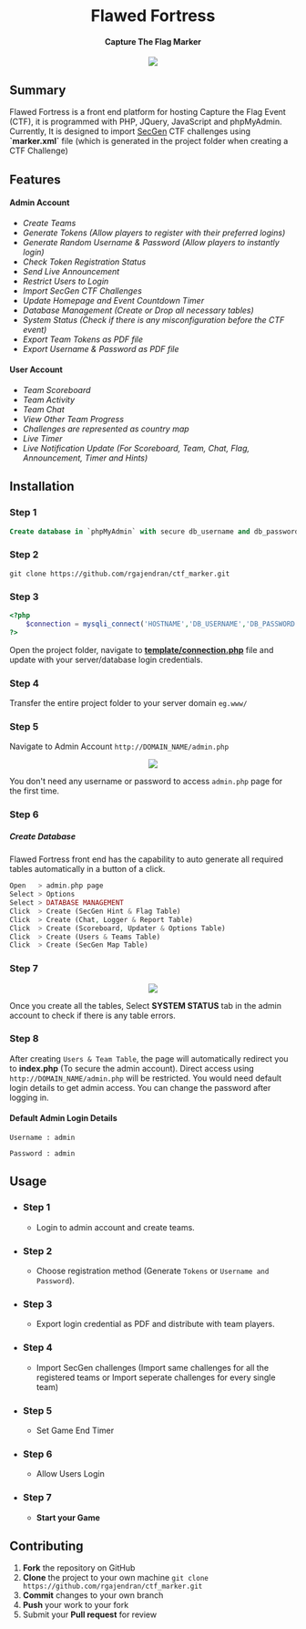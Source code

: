 <h1 align="center"> Flawed Fortress</h1>
<h4 align="center">Capture The Flag Marker</h4>
<p align="center">
<img align="center" src="https://cloud.githubusercontent.com/assets/12548071/25828874/ad225488-344a-11e7-84f1-2add49df6818.gif">
</p>
<h2>Summary</h2>
<p>Flawed Fortress is a front end platform for hosting Capture the Flag Event (CTF), it is programmed with PHP, JQuery, JavaScript and phpMyAdmin. Currently, It is designed to import <a href="https://github.com/cliffe/SecGen">SecGen</a> CTF challenges using <b>`marker.xml`</b> file (which is generated in the project folder when creating a CTF Challenge)</p>

<h2>Features</h2>

<h4>Admin Account</h4>

* <i>Create Teams</i>
* <i>Generate Tokens (Allow players to register with their preferred logins) </i>
* <i>Generate Random Username & Password (Allow players to instantly login)</i>
* <i>Check Token Registration Status</i>
* <i>Send Live Announcement</i>
* <i>Restrict Users to Login</i>
* <i>Import SecGen CTF Challenges</i>
* <i>Update Homepage and Event Countdown Timer</i>
* <i>Database Management (Create or Drop all necessary tables)</i>
* <i>System Status (Check if there is any misconfiguration before the CTF event)</i>
* <i>Export Team Tokens as PDF file</i>
* <i>Export Username & Password as PDF file</i>

<h4>User Account</h4>

* <i>Team Scoreboard</i>
* <i>Team Activity</i>
* <i>Team Chat</i>
* <i>View Other Team Progress</i>
* <i>Challenges are represented as country map</i>
* <i>Live Timer</i>
* <i>Live Notification Update (For Scoreboard, Team, Chat, Flag, Announcement, Timer and Hints)</i>

<h2>Installation</h2>

<h3>Step 1</h3>

```sql
Create database in `phpMyAdmin` with secure db_username and db_password
```

<h3>Step 2</h3>

```
git clone https://github.com/rgajendran/ctf_marker.git
```
<h3>Step 3</h3>

```php
<?php
    $connection = mysqli_connect('HOSTNAME','DB_USERNAME','DB_PASSWORD','DATABASE_NAME');
?>
```
<p>Open the project folder, navigate to <b><a href="https://github.com/rgajendran/ctf_marker/blob/master/template/connection.php">template/connection.php</a></b> file and update with your server/database login credentials.</p>

<h3>Step 4</h3>

Transfer the entire project folder to your server domain `eg.www/`

<h3>Step 5</h3>

Navigate to Admin Account `http://DOMAIN_NAME/admin.php`

<p align="center">
<img align="center" src="https://cloud.githubusercontent.com/assets/12548071/25828827/56a97f3c-344a-11e7-9388-10f19a3262a5.gif">
</p>

You don't need any username or password to access `admin.php` page for the first time. 

<h3>Step 6</h3><h5>Create Database</h5>

Flawed Fortress front end has the capability to auto generate all required tables automatically in a button of a click. 

```php
Open   > admin.php page
Select > Options
Select > DATABASE MANAGEMENT
Click  > Create (SecGen Hint & Flag Table)
Click  > Create (Chat, Logger & Report Table)
Click  > Create (Scoreboard, Updater & Options Table)
Click  > Create (Users & Teams Table)
Click  > Create (SecGen Map Table)
```
<h3>Step 7</h3>

<p align="center">
<img align="center" src="https://cloud.githubusercontent.com/assets/12548071/25874940/c6e073b0-350c-11e7-919d-9e92ab4a6959.png">
</p>

Once you create all the tables, Select <b>SYSTEM STATUS</b> tab in the admin account to check if there is any table errors.

<h3>Step 8</h3>

After creating `Users & Team Table`, the page will automatically redirect you to <b>index.php</b> (To secure the admin account). Direct access using `http://DOMAIN_NAME/admin.php` will be restricted. You would need default login details to get admin access. You can change the password after logging in.

<h4>Default Admin Login Details</h4>

```
Username : admin

Password : admin
```

<h2>Usage</h2>

* <h3>Step 1</h3>

    * Login to admin account and create teams.

* <h3>Step 2</h3>

    * Choose registration method (Generate `Tokens` or `Username and Password`).
    
* <h3>Step 3</h3>
    
    * Export login credential as PDF and distribute with team players.
    
* <h3>Step 4</h3>    

    * Import SecGen challenges (Import same challenges for all the registered teams or Import seperate challenges for every single team)
    
* <h3>Step 5</h3>    

    * Set Game End Timer
    
* <h3>Step 6</h3>

    * Allow Users Login
    
* <h3>Step 7</h3>

    * <b>Start your Game</b>
    

<h2>Contributing</h2>

 1. **Fork** the repository on GitHub
 2. **Clone** the project to your own machine ```git clone https://github.com/rgajendran/ctf_marker.git```
 3. **Commit** changes to your own branch
 4. **Push** your work to your fork
 5. Submit your **Pull request** for review
